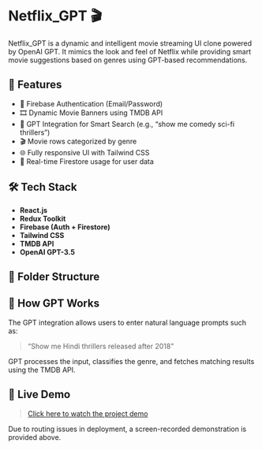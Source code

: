 # Netflix_GPT 🎬

Netflix_GPT is a dynamic and intelligent movie streaming UI clone powered by OpenAI GPT. It mimics the look and feel of Netflix while providing smart movie suggestions based on genres using GPT-based recommendations.

## 🚀 Features

- 🔐 Firebase Authentication (Email/Password)
- 🎞️ Dynamic Movie Banners using TMDB API
- 🧠 GPT Integration for Smart Search (e.g., “show me comedy sci-fi thrillers”)
- 🎬 Movie rows categorized by genre
- 🌐 Fully responsive UI with Tailwind CSS
- 🧾 Real-time Firestore usage for user data
  

## 🛠️ Tech Stack

- **React.js**
- **Redux Toolkit**
- **Firebase (Auth + Firestore)**
- **Tailwind CSS**
- **TMDB API**
- **OpenAI GPT-3.5**

## 📂 Folder Structure

## 🧠 How GPT Works

The GPT integration allows users to enter natural language prompts such as:
> “Show me Hindi thrillers released after 2018”

GPT processes the input, classifies the genre, and fetches matching results using the TMDB API.

## 🎥 Live Demo

> [Click here to watch the project demo](https://drive.google.com/file/d/1pyYEDHplZpDRMA_VraU2Sg0KJJXnfAcE/view?usp=drive_link)

Due to routing issues in deployment, a screen-recorded demonstration is provided above.

